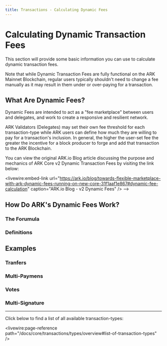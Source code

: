```yaml
---
title: Transactions - Calculating Dynamic Fees
---
```


# Calculating Dynamic Transaction Fees

This section will provide some basic information you can use to calculate dynamic transaction fees.

<x-alert type="info">
Note that while Dynamic Transaction Fees are fully functional on the ARK Mainnet Blockchain, regular users typically shouldn't need to change a fee manually as it may result in them under or over-paying for a transaction.
</x-alert>

## What Are Dynamic Fees?

Dynamic Fees are intended to act as a "fee marketplace" between users and delegates, and work to create a responsive and resilient network.

ARK Validators (Delegates) may set their own fee threshold for each transaction-type while ARK users can define how much they are willing to pay for a transaction's inclusion. In general, the higher the user-set fee the greater the incentive for a block producer to forge and add that transaction to the ARK Blockchain.

You can view the original ARK.io Blog article discussing the purpose and mechanics of ARK Core v2 Dynamic Transaction Fees by visiting the link below:

<livewire:embed-link url="https://ark.io/blog/towards-flexible-marketplace-with-ark-dynamic-fees-running-on-new-core-31f1aaf1e867#dynamic-fee-calculation" caption="ARK.io Blog - v2 Dynamic Fees" />
-->

## How Do ARK's Dynamic Fees Work?

<!--
Calculating a Dynamic Fee is a fairly straighforward process once you're familiar with the basic formula.
-->

### The Forumula

<!--
The calculation formula: **Fee** = `(T+S) * C`  
The calculation formula: `Fee = C(T+S)`
-->

### Definitions

<!--
* **T** (**Offset**): The transaction's "_offset_."
  * Network-defined and varies by transaction-type.
  * Accounts for extra computational power, especially transactions whose transfer value is `null`.
  * Reduces economic interest in spamming the network.
* **S** (**Size**): The "_size_" of the serialized transaction.
  * Calculated in bytes.
* **C** (**Constant**): The fee's "_constant_" multiplier.
  * Calculated in Arktoshi's per-byte.
  * The `minFeePool` and `minFeeBroadcast`.
  * Defined per Validator.
-->

## Examples

### Tranfers

### Multi-Paymens

### Votes

### Multi-Signature

<!-- ## Try it Yourself -->

---

Click below to find a list of all available transaction-types:

<livewire:page-reference path="/docs/core/transactions/types/overview#list-of-transaction-types" />
